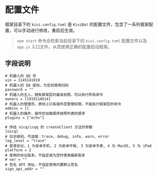 # 配置文件

框架目录下的 `kivi.config.toml` 是 `KiviBot` 的配置文件，包含了一系列框架配置，可以手动进行修改，重启后生效。

> `npm start` 命令会检索当前目录下的 `kivi.config.toml` 配置文件以及 `app.js` 入口文件，从而使用正确的配置启动框架。

## 字段说明

```shell
# 机器人的 QQ 号
uin = 1145141919
# 机器人的 QQ 密码，为空则使用扫码
password = ""
# 机器人的主人，拥有框架层的最高权限，可以执行所有命令
owners = [1919114514]
# 机器人的管理员，原则上只有插件层管理权限，不能执行框架层的命令
admins = []
# 机器人的插件，插件的加载顺序按照列表的顺序
plugins = ["echo"]

# 传给 oicq/icqq 的 createClient 方法的参数
[oicq]
# 日志级别，可选值：trace, debug, info, warn, error
log_level = "trace"
# 登录协议，1 为安卓手机, 2 为安卓平板, 3 为安卓手表, 4 为 MacOS, 5 为 iPad
platform = 2
# 使用的协议版本，不指定或为空时使用最新版本
# ver = ""
# 签名 API 地址，不指定使用内置默认签名
sign_api_addr = ""
```
